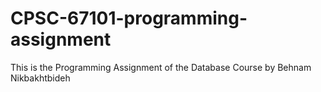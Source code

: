 # CPSC-67101-programming-assignment
This is the Programming Assignment of the Database Course by Behnam Nikbakhtbideh
